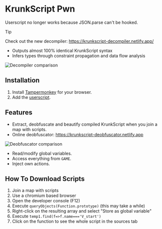 # KrunkScript Pwn

Userscript no longer works because JSON.parse can't be hooked.

> [!TIP]
> Check out the new decompiler: <https://krunkscript-decompiler.netlify.app/>
>
> - Outputs almost 100% identical KrunkScript syntax
> - Infers types through constraint propagation and data flow analysis
>
> ![Decompiler comparison](https://github.com/user-attachments/assets/8fe59fe0-e507-44d7-8fcb-8988bbfcd4db)

## Installation

1. Install [Tampermonkey](http://www.tampermonkey.net) for your browser.
2. Add the [userscript](https://github.com/j4k0xb/krunkscript-pwn/raw/master/script.user.js).

## Features

- Extract, deobfuscate and beautify compiled KrunkScript when you join a map with scripts.
- Online deobfuscator: <https://krunkscript-deobfuscator.netlify.app>

![Deobfuscator comparison](https://user-images.githubusercontent.com/55899582/188747147-44ee146f-7d93-4920-996d-3972bd1cb8ef.png)

- Read/modify global variables.
- Access everything from `GAME`.
- Inject own actions.

## How To Download Scripts

1. Join a map with scripts
2. Use a chromium based browser
3. Open the developer console (F12)
4. Execute `queryObjects(Function.prototype)` (this may take a while)
5. Right-click on the resulting array and select "Store as global variable"
6. Execute `temp1.find(f=>f.name==='V_start')`
7. Click on the function to see the whole script in the sources tab
